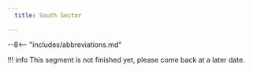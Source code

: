 ```yaml
---
  title: South Sector

---
```


--8<-- "includes/abbreviations.md"

!!! info
    This segment is not finished yet, please come back at a later date.